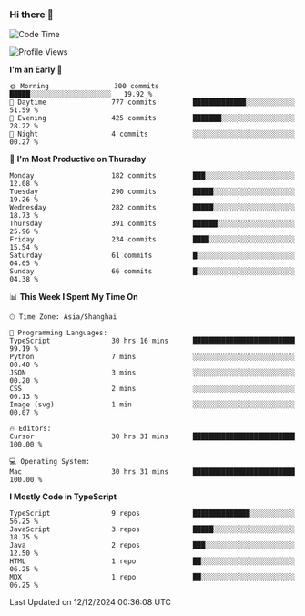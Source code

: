 ### Hi there 👋

<!--
**waynelwz/waynelwz** is a ✨ _special_ ✨ repository because its `README.md` (this file) appears on your GitHub profile.

Here are some ideas to get you started:

- 🔭 I’m currently working on ...
- 🌱 I’m currently learning ...
- 👯 I’m looking to collaborate on ...
- 🤔 I’m looking for help with ...
- 💬 Ask me about ...
- 📫 How to reach me: ...
- 😄 Pronouns: ...
- ⚡ Fun fact: ...
-->

<!--START_SECTION:waka-->
![Code Time](http://img.shields.io/badge/Code%20Time-3%2C528%20hrs%2047%20mins-blue)

![Profile Views](http://img.shields.io/badge/Profile%20Views-0-blue)

**I'm an Early 🐤** 

```text
🌞 Morning                300 commits         █████░░░░░░░░░░░░░░░░░░░░   19.92 % 
🌆 Daytime                777 commits         █████████████░░░░░░░░░░░░   51.59 % 
🌃 Evening                425 commits         ███████░░░░░░░░░░░░░░░░░░   28.22 % 
🌙 Night                  4 commits           ░░░░░░░░░░░░░░░░░░░░░░░░░   00.27 % 
```
📅 **I'm Most Productive on Thursday** 

```text
Monday                   182 commits         ███░░░░░░░░░░░░░░░░░░░░░░   12.08 % 
Tuesday                  290 commits         █████░░░░░░░░░░░░░░░░░░░░   19.26 % 
Wednesday                282 commits         █████░░░░░░░░░░░░░░░░░░░░   18.73 % 
Thursday                 391 commits         ██████░░░░░░░░░░░░░░░░░░░   25.96 % 
Friday                   234 commits         ████░░░░░░░░░░░░░░░░░░░░░   15.54 % 
Saturday                 61 commits          █░░░░░░░░░░░░░░░░░░░░░░░░   04.05 % 
Sunday                   66 commits          █░░░░░░░░░░░░░░░░░░░░░░░░   04.38 % 
```


📊 **This Week I Spent My Time On** 

```text
🕑︎ Time Zone: Asia/Shanghai

💬 Programming Languages: 
TypeScript               30 hrs 16 mins      █████████████████████████   99.19 % 
Python                   7 mins              ░░░░░░░░░░░░░░░░░░░░░░░░░   00.40 % 
JSON                     3 mins              ░░░░░░░░░░░░░░░░░░░░░░░░░   00.20 % 
CSS                      2 mins              ░░░░░░░░░░░░░░░░░░░░░░░░░   00.13 % 
Image (svg)              1 min               ░░░░░░░░░░░░░░░░░░░░░░░░░   00.07 % 

🔥 Editors: 
Cursor                   30 hrs 31 mins      █████████████████████████   100.00 % 

💻 Operating System: 
Mac                      30 hrs 31 mins      █████████████████████████   100.00 % 
```

**I Mostly Code in TypeScript** 

```text
TypeScript               9 repos             ██████████████░░░░░░░░░░░   56.25 % 
JavaScript               3 repos             █████░░░░░░░░░░░░░░░░░░░░   18.75 % 
Java                     2 repos             ███░░░░░░░░░░░░░░░░░░░░░░   12.50 % 
HTML                     1 repo              ██░░░░░░░░░░░░░░░░░░░░░░░   06.25 % 
MDX                      1 repo              ██░░░░░░░░░░░░░░░░░░░░░░░   06.25 % 
```




 Last Updated on 12/12/2024 00:36:08 UTC
<!--END_SECTION:waka-->
